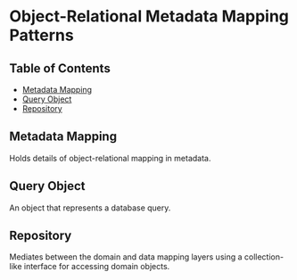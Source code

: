 # Object-Relational Metadata Mapping Patterns

## Table of Contents <!-- omit in toc -->

- [Metadata Mapping](#metadata-mapping)
- [Query Object](#query-object)
- [Repository](#repository)

## Metadata Mapping

Holds details of object-relational mapping in metadata.

## Query Object

An object that represents a database query.

## Repository

Mediates between the domain and data mapping layers using a collection-like interface for accessing domain objects.
